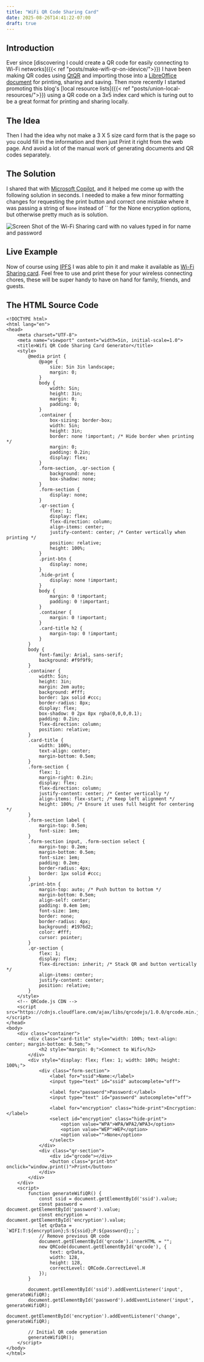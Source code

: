 ```yaml
---
title: "WiFi QR Code Sharing Card"
date: 2025-08-26T14:41:22-07:00
draft: true
---
```


## Introduction 

Ever since [discovering I could create a QR code for easily connecting to Wi-Fi networks]({{< ref "posts/make-wifi-qr-on-idevice/">}}) I have been making QR codes using [QtQR](https://launchpad.net/qr-tools) and importing those into a [LibreOffice document](https://www.libreoffice.org/) for printing, sharing and saving.  Then more recently  I started promoting this blog's [local resource lists]({{< ref "posts/union-local-resources/">}})  using a QR code on a 3x5 index card which is turing out to be a great format for printing and sharing locally.

## The Idea

Then I had the idea why not make a 3 X 5 size card form that is the page so you could fill in the information and then just Print it right from the web page. And avoid a lot of the manual work of generating documents and QR codes separately.

## The Solution

I shared that with [Microsoft Copilot,](https://copilot.microsoft.com/) and it helped me come up with the following solution in seconds. I needed to make a few minor formatting changes for requesting the print button and correct one mistake where it was passing a string of `None` instead of `` for the None encryption options, but otherwise pretty much as is solution.  

![Screen Shot of the Wi-Fi Sharing card with no values typed in for name and password](WifiSharingCard.png)

## Live Example 

Now of course using [IPFS](https://ipfs.tech/) I was able to pin it and make it available as [Wi-Fi Sharing card](https://bafybeigdx64fuiijt75z52xjemnpedy5mkkf45mm372ldqec42trmek5am.ipfs.dweb.link/). Feel free to use and print these for your wireless connecting chores, these will be super handy to have on hand for family, friends, and guests.

## The HTML Source Code

```
<!DOCTYPE html>
<html lang="en">
<head>
    <meta charset="UTF-8">
    <meta name="viewport" content="width=5in, initial-scale=1.0">
    <title>Wifi QR Code Sharing Card Generator</title>
    <style>
        @media print {
            @page {
                size: 5in 3in landscape;
                margin: 0;
            }
            body {
                width: 5in;
                height: 3in;
                margin: 0;
                padding: 0;
            }
            .container {
                box-sizing: border-box;
                width: 5in;
                height: 3in;
                border: none !important; /* Hide border when printing */
                margin: 0;
                padding: 0.2in;
                display: flex;
            }
            .form-section, .qr-section {
                background: none;
                box-shadow: none;
            }
            .form-section {
                display: none;
            }
            .qr-section {
                flex: 1;
                display: flex;
                flex-direction: column;
                align-items: center;
                justify-content: center; /* Center vertically when printing */
                position: relative;
                height: 100%;
            }
            .print-btn {
                display: none;
            }
            .hide-print {
                display: none !important;
            }
            body {
                margin: 0 !important;
                padding: 0 !important;
            }
            .container {
                margin: 0 !important;
            }
            .card-title h2 {
                margin-top: 0 !important;
            }
        }
        body {
            font-family: Arial, sans-serif;
            background: #f9f9f9;
        }
        .container {
            width: 5in;
            height: 3in;
            margin: 2em auto;
            background: #fff;
            border: 1px solid #ccc;
            border-radius: 8px;
            display: flex;
            box-shadow: 0 2px 8px rgba(0,0,0,0.1);
            padding: 0.2in;
            flex-direction: column;
            position: relative;
        }
        .card-title {
            width: 100%;
            text-align: center;
            margin-bottom: 0.5em;
        }
        .form-section {
            flex: 1;
            margin-right: 0.2in;
            display: flex;
            flex-direction: column;
            justify-content: center; /* Center vertically */
            align-items: flex-start; /* Keep left alignment */
            height: 100%; /* Ensure it uses full height for centering */
        }
        .form-section label {
            margin-top: 0.5em;
            font-size: 1em;
        }
        .form-section input, .form-section select {
            margin-top: 0.2em;
            margin-bottom: 0.5em;
            font-size: 1em;
            padding: 0.2em;
            border-radius: 4px;
            border: 1px solid #ccc;
        }
        .print-btn {
            margin-top: auto; /* Push button to bottom */
            margin-bottom: 0.5em;
            align-self: center;
            padding: 0.4em 1em;
            font-size: 1em;
            border: none;
            border-radius: 4px;
            background: #1976d2;
            color: #fff;
            cursor: pointer;
        }
        .qr-section {
            flex: 1;
            display: flex;
            flex-direction: inherit; /* Stack QR and button vertically */
            align-items: center;
            justify-content: center;
            position: relative;
        }
    </style>
    <!-- QRCode.js CDN -->
    <script src="https://cdnjs.cloudflare.com/ajax/libs/qrcodejs/1.0.0/qrcode.min.js"></script>
</head>
<body>
    <div class="container">
        <div class="card-title" style="width: 100%; text-align: center; margin-bottom: 0.5em;">
            <h2 style="margin: 0;">Connect to Wifi</h2>
        </div>
        <div style="display: flex; flex: 1; width: 100%; height: 100%;">
            <div class="form-section">
                <label for="ssid">Name:</label>
                <input type="text" id="ssid" autocomplete="off">

                <label for="password">Password:</label>
                <input type="text" id="password" autocomplete="off">

                <label for="encryption" class="hide-print">Encryption:</label>
                <select id="encryption" class="hide-print">
                    <option value="WPA">WPA/WPA2/WPA3</option>
                    <option value="WEP">WEP</option>
                    <option value="">None</option>
                </select>
            </div>
            <div class="qr-section">
                <div id="qrcode"></div>
                <button class="print-btn" onclick="window.print()">Print</button>
            </div>
        </div>
    </div>
    <script>
        function generateWifiQR() {
            const ssid = document.getElementById('ssid').value;
            const password = document.getElementById('password').value;
            const encryption = document.getElementById('encryption').value;
            let qrData = `WIFI:T:${encryption};S:${ssid};P:${password};;`;
            // Remove previous QR code
            document.getElementById('qrcode').innerHTML = "";
            new QRCode(document.getElementById('qrcode'), {
                text: qrData,
                width: 128,
                height: 128,
                correctLevel: QRCode.CorrectLevel.H
            });
        }

        document.getElementById('ssid').addEventListener('input', generateWifiQR);
        document.getElementById('password').addEventListener('input', generateWifiQR);
        document.getElementById('encryption').addEventListener('change', generateWifiQR);

        // Initial QR code generation
        generateWifiQR();
    </script>
</body>
</html>
```
